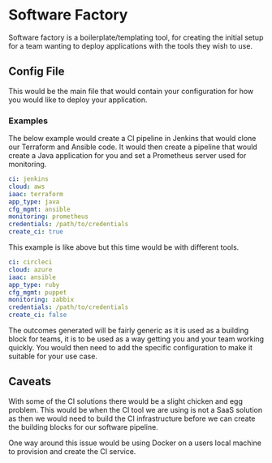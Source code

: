 # Software Factory

Software factory is a boilerplate/templating tool, for creating the initial setup for a team
wanting to deploy applications with the tools they wish to use.

## Config File

This would be the main file that would contain your configuration for how you would like to
deploy your application.

### Examples

The below example would create a CI pipeline in Jenkins that would clone our Terraform and Ansible
code. It would then create a pipeline that would create a Java application for you and set a
Prometheus server used for monitoring.

```yml
ci: jenkins
cloud: aws
iaac: terraform
app_type: java
cfg_mgmt: ansible
monitoring: prometheus
credentials: /path/to/credentials
create_ci: true
```

This example is like above but this time would be with different tools.

```yml
ci: circleci
cloud: azure
iaac: ansible
app_type: ruby
cfg_mgmt: puppet
monitoring: zabbix
credentials: /path/to/credentials
create_ci: false
```

The outcomes generated will be fairly generic as it is used as a building block for teams, it
is to be used as a way getting you and your team working quickly. You would then need to add the
specific configuration to make it suitable for your use case.

## Caveats

With some of the CI solutions there would be a slight chicken and egg problem. This would be when
the CI tool we are using is not a SaaS solution as then we would need to build the CI infrastructure
before we can create the building blocks for our software pipeline.

One way around this issue would be using Docker on a users local machine to provision and create the CI
service.